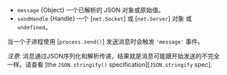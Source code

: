 <!-- YAML
added: v0.5.9
-->

* `message` {Object} 一个已解析的 JSON 对象或原始值。
* `sendHandle` {Handle} 一个 [`net.Socket`] 或 [`net.Server`] 对象 或 `undefined`。

当一个子进程使用 [`process.send()`] 发送消息时会触发 `'message'` 事件。

*注意*: 消息通过JSON序列化和解析传递，结果就是消息可能跟开始发送的不完全一样。请查看
[the `JSON.stringify()` specification][`JSON.stringify` spec].

<a name="child_process_child_channel"></a>
